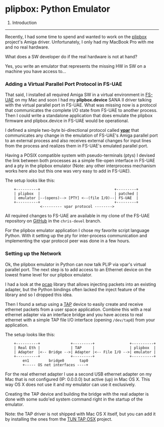 plipbox: Python Emulator
========================

1. Introduction
---------------

Recently, I had some time to spend and wanted to work on the [plipbox][pb]
project's Amiga driver. Unfortunately, I only had my MacBook Pro with me and no
real hardware.

What does a SW developer do if the real hardware is not at hand?

Yes, you write an emulator that represents the missing HW in SW on a machine
you have access to...

### Adding a Virtual Parallel Port Protocol in FS-UAE

That said, I installed all required Amiga SW in a virtual environment in
[FS-UAE][fs] on my Mac and soon I had my **plipbox.device** SANA II driver
talking with the virtual parallel port in FS-UAE. What was missing now is a
protocol that communicates the complete I/O state from FS-UAE to another
process. Then I could write a standalone application that does emulate the
plipbox firmware and plipbox.device in FS-UAE would be operational.

I defined a simple two-byte bi-directional protocol called [**vpar**][vp] that
communicates any change in the emulation of FS-UAE's Amiga parallel port to an
external process and also receives external changes for input lines from the
process and realizes them in FS-UAE's emulated parallel port.

Having a POSIX compatible system with pseudo-terminals (ptys) I devised the
link between both processes as a simple file-open interface in FS-UAE and a pty
in the plipbox emulator (Note: any other interprocess mechanism works here also
but this one was very easy to add in FS-UAE).

The setup looks like this:

        +----------+                                  +---------+
        | plipbox  |                                  | patched |
        | emulator |--(opens)--> [PTY] <--(file I/O)--| FS-UAE  |
        +----------+                                  +---------+
                    <--------- vpar protocol -------->

All required changes to FS-UAE are available in my clone of the FS-UAE
repository on [GitHub][gh] in the `chris-devel` branch.

For the plipbox emulator application I chose my favorite script language
Python. With it setting up the pty for inter-process communication and
implementing the vpar protocol peer was done in a few hours.

[pb]: http://lallafa.de/blog/amiga-projects/plipbox
[fs]: http://fs-uae.net
[vp]: https://github.com/cnvogelg/fs-uae-gles/blob/chris-devel/vpar.md
[gh]: https://github.com/cnvogelg/fs-uae-gles/tree/chris-devel

### Setting up the Network

Ok, the plipbox emulator in Python can now talk PLIP via vpar's virtual
parallel port. The next step is to add access to an Ethernet device on the
lowest frame level for our plipbox emulator.

I had a look at the [pcap][pc] library that allows injecting packets into
an existing adapter, but the Python bindings often lacked the inject feature
of the library and so I dropped this idea.

Then I found a setup using a [TAP][tt] device to easily create and receive
ethernet packets from a user space application. Combine this with a real
ethernet adapter via an interface bridge and you have access to real ethernet
with a simple TAP file I/O interface (opening `/dev/tap0`) from your application.

The setup looks like this:

        +----------+              +---------+                +----------+
        | Real Eth |              | TAP     |                | plipbox  |
        | Adapter  |<-- Bridge -->| Adapter |<-- File I/O -->| emulator |
        +----------+              +---------+                +----------+
            en1         bridge0       tap0
            +----- OS net interfaces ----+

For the real ethernet adapter I use a second USB ethernet adapter on my Mac
that is not configured (IP: 0.0.0.0) but active (up) in Mac OS X. This way OS X
does not use it and my emulator can use it exclusively.

Creating the TAP device and building the bridge with the real adapter is done
with some sudo'ed system command right in the startup of the emulator.

Note: the TAP driver is not shipped with Mac OS X itself, but you can add it by
installing the ones from the [TUN TAP OSX][to] project.

[pc]: http://www.tcpdump.org  
[tt]: http://en.wikipedia.org/wiki/TUN/TAP
[to]: http://tuntaposx.sourceforge.net
